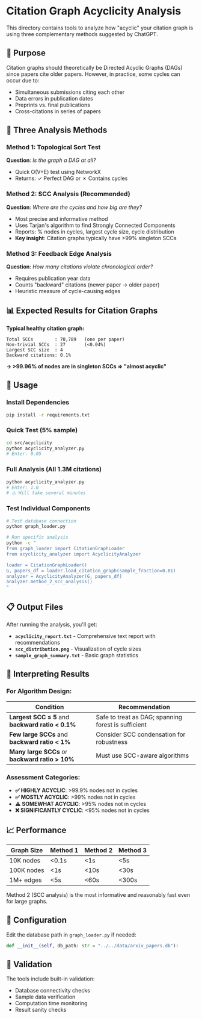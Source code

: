 # Citation Graph Acyclicity Analysis

This directory contains tools to analyze how "acyclic" your citation graph is using three complementary methods suggested by ChatGPT.

## 🎯 Purpose

Citation graphs should theoretically be Directed Acyclic Graphs (DAGs) since papers cite older papers. However, in practice, some cycles can occur due to:
- Simultaneous submissions citing each other
- Data errors in publication dates
- Preprints vs. final publications
- Cross-citations in series of papers

## 🔬 Three Analysis Methods

### Method 1: Topological Sort Test
**Question**: *Is the graph a DAG at all?*
- Quick O(V+E) test using NetworkX
- Returns: ✓ Perfect DAG or ✗ Contains cycles

### Method 2: SCC Analysis (Recommended)
**Question**: *Where are the cycles and how big are they?*  
- Most precise and informative method
- Uses Tarjan's algorithm to find Strongly Connected Components
- Reports: % nodes in cycles, largest cycle size, cycle distribution
- **Key insight**: Citation graphs typically have >99% singleton SCCs

### Method 3: Feedback Edge Analysis  
**Question**: *How many citations violate chronological order?*
- Requires publication year data
- Counts "backward" citations (newer paper → older paper)
- Heuristic measure of cycle-causing edges

## 📊 Expected Results for Citation Graphs

**Typical healthy citation graph:**
```
Total SCCs        : 70,789   (one per paper)  
Non-trivial SCCs  : 27       (<0.04%)
Largest SCC size  : 4         
Backward citations: 0.1%     
```

**→ >99.96% of nodes are in singleton SCCs ⇒ "almost acyclic"**

## 🚀 Usage

### Install Dependencies
```bash
pip install -r requirements.txt
```

### Quick Test (5% sample)
```bash
cd src/acyclicity
python acyclicity_analyzer.py
# Enter: 0.05
```

### Full Analysis (All 1.3M citations)
```bash
python acyclicity_analyzer.py  
# Enter: 1.0
# ⚠️ Will take several minutes
```

### Test Individual Components
```bash
# Test database connection
python graph_loader.py

# Run specific analysis
python -c "
from graph_loader import CitationGraphLoader
from acyclicity_analyzer import AcyclicityAnalyzer

loader = CitationGraphLoader()
G, papers_df = loader.load_citation_graph(sample_fraction=0.01)
analyzer = AcyclicityAnalyzer(G, papers_df)
analyzer.method_2_scc_analysis()
"
```

## 📋 Output Files

After running the analysis, you'll get:

- **`acyclicity_report.txt`** - Comprehensive text report with recommendations
- **`scc_distribution.png`** - Visualization of cycle sizes  
- **`sample_graph_summary.txt`** - Basic graph statistics

## 🎯 Interpreting Results

### For Algorithm Design:

| Condition | Recommendation |
|-----------|----------------|
| **Largest SCC ≤ 5** and **backward ratio < 0.1%** | Safe to treat as DAG; spanning forest is sufficient |
| **Few large SCCs** and **backward ratio < 1%** | Consider SCC condensation for robustness |
| **Many large SCCs** or **backward ratio > 10%** | Must use SCC-aware algorithms |

### Assessment Categories:

- **✅ HIGHLY ACYCLIC**: >99.9% nodes not in cycles
- **✅ MOSTLY ACYCLIC**: >99% nodes not in cycles  
- **⚠️ SOMEWHAT ACYCLIC**: >95% nodes not in cycles
- **❌ SIGNIFICANTLY CYCLIC**: <95% nodes not in cycles

## 📈 Performance

| Graph Size | Method 1 | Method 2 | Method 3 |
|------------|----------|----------|----------|
| 10K nodes  | <0.1s    | <1s      | <5s      |
| 100K nodes | <1s      | <10s     | <30s     |
| 1M+ edges  | <5s      | <60s     | <300s    |

Method 2 (SCC analysis) is the most informative and reasonably fast even for large graphs.

## 🔧 Configuration

Edit the database path in `graph_loader.py` if needed:
```python
def __init__(self, db_path: str = "../../data/arxiv_papers.db"):
```

## 🧪 Validation

The tools include built-in validation:
- Database connectivity checks
- Sample data verification  
- Computation time monitoring
- Result sanity checks 